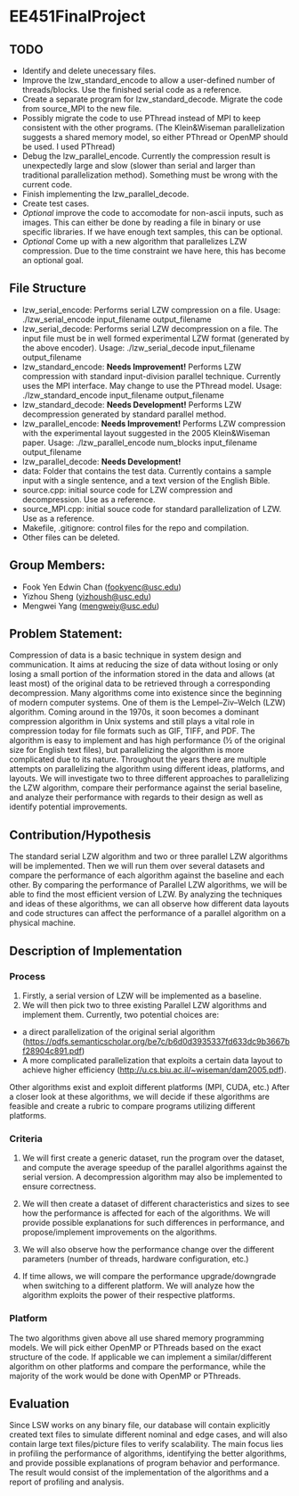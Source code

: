 # EE451FinalProject

## TODO
- Identify and delete unecessary files.
- Improve the lzw_standard_encode to allow a user-defined number of threads/blocks. Use the finished serial code as a reference. 
- Create a separate program for lzw_standard_decode. Migrate the code from source_MPI to the new file.
- Possibly migrate the code to use PThread instead of MPI to keep consistent with the other programs. (The Klein&Wiseman parallelization suggests a shared memory model, so either PThread or OpenMP should be used. I used PThread)
- Debug the lzw_parallel_encode. Currently the compression result is unexpectedly large and slow (slower than serial and larger than traditional parallelization method). Something must be wrong with the current code.
- Finish implementing the lzw_parallel_decode. 
- Create test cases.
- *Optional* improve the code to accomodate for non-ascii inputs, such as images. This can either be done by reading a file in binary or use specific libraries. If we have enough text samples, this can be optional.
- *Optional* Come up with a new algorithm that parallelizes LZW compression. Due to the time constraint we have here, this has become an optional goal.

## File Structure
- lzw_serial_encode: Performs serial LZW compression on a file. Usage: ./lzw_serial_encode input_filename output_filename
- lzw_serial_decode: Performs serial LZW decompression on a file. The input file must be in well formed experimental LZW format (generated by the above encoder). Usage: ./lzw_serial_decode input_filename output_filename
- lzw_standard_encode: **Needs Improvement!** Performs LZW compression with standard input-division parallel technique. Currently uses the MPI interface. May change to use the PThread model. Usage: ./lzw_standard_encode input_filename output_filename 
- lzw_standard_decode: **Needs Development!** Performs LZW decompression generated by standard parallel method. 
- lzw_parallel_encode: **Needs Improvement!** Performs LZW compression with the experimental layout suggested in the 2005 Klein&Wiseman paper. Usage: ./lzw_parallel_encode num_blocks input_filename output_filename
- lzw_parallel_decode: **Needs Development!**
- data: Folder that contains the test data. Currently contains a sample input with a single sentence, and a text version of the English Bible.
- source.cpp: initial source code for LZW compression and decompression. Use as a reference.
- source_MPI.cpp: initial souce code for standard parallelization of LZW. Use as a reference.
- Makefile, .gitignore: control files for the repo and compilation. 
- Other files can be deleted.

## Group Members:
- Fook Yen Edwin Chan (fookyenc@usc.edu)
- Yizhou Sheng (yizhoush@usc.edu) 
- Mengwei Yang (mengweiy@usc.edu)

## Problem Statement:
Compression of data is a basic technique in system design and communication. It aims at reducing the size of data without losing or only losing a small portion of the information stored in the data and allows (at least most) of the original data to be retrieved through a corresponding decompression. Many algorithms come into existence since the beginning of modern computer systems. One of them is the Lempel–Ziv–Welch (LZW) algorithm. Coming around in the 1970s, it soon becomes a dominant compression algorithm in Unix systems and still plays a vital role in compression today for file formats such as GIF, TIFF, and PDF. The algorithm is easy to implement and has high performance (½ of the original size for English text files), but parallelizing the algorithm is more complicated due to its nature. Throughout the years there are multiple attempts on parallelizing the algorithm using different ideas, platforms, and layouts. We will investigate two to three different approaches to parallelizing the LZW algorithm, compare their performance against the serial baseline, and analyze their performance with regards to their design as well as identify potential improvements.

## Contribution/Hypothesis
The standard serial LZW algorithm and two or three parallel LZW algorithms will be implemented. Then we will run them over several datasets and compare the performance of each algorithm against the baseline and each other. By comparing the performance of Parallel LZW algorithms, we will be able to find the most efficient version of LZW. By analyzing the techniques and ideas of these algorithms, we can all observe how different data layouts and code structures can affect the performance of a parallel algorithm on a physical machine.

## Description of Implementation

### Process
1. Firstly, a serial version of LZW will be implemented as a baseline.
2. We will then pick two to three existing Parallel LZW algorithms and implement them. Currently, two potential choices are: 
- a direct parallelization of the original serial algorithm (https://pdfs.semanticscholar.org/be7c/b6d0d3935337fd633dc9b3667bf28904c891.pdf)
- A more complicated parallelization that exploits a certain data layout to achieve higher efficiency (http://u.cs.biu.ac.il/~wiseman/dam2005.pdf).

Other algorithms exist and exploit different platforms (MPI, CUDA, etc.) After a closer look at these algorithms, we will decide if these algorithms are feasible and create a rubric to compare programs utilizing different platforms. 

### Criteria
1. We will first create a generic dataset, run the program over the dataset, and compute the average speedup of the parallel algorithms against the serial version. A decompression algorithm may also be implemented to ensure correctness.

2. We will then create a dataset of different characteristics and sizes to see how the performance is affected for each of the algorithms. We will provide possible explanations for such differences in performance, and propose/implement improvements on the algorithms. 

3. We will also observe how the performance change over the different parameters (number of threads, hardware configuration, etc.)

4. If time allows, we will compare the performance upgrade/downgrade when switching to a different platform. We will analyze how the algorithm exploits the power of their respective platforms.

### Platform
The two algorithms given above all use shared memory programming models. We will pick either OpenMP or PThreads based on the exact structure of the code. If applicable we can implement a similar/different algorithm on other platforms and compare the performance, while the majority of the work would be done with OpenMP or PThreads.


## Evaluation 
Since LSW works on any binary file, our database will contain explicitly created text files to simulate different nominal and edge cases, and will also contain large text files/picture files to verify scalability. The main focus lies in profiling the performance of algorithms, identifying the better algorithms, and provide possible explanations of program behavior and performance. The result would consist of the implementation of the algorithms and a report of profiling and analysis. 

